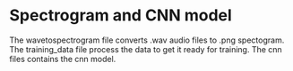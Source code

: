 # Spectrogram and CNN model
The wavetospectrogram file converts .wav audio files to .png spectogram.
The training_data file process the data to get it ready for training.
The cnn files contains the cnn model.
